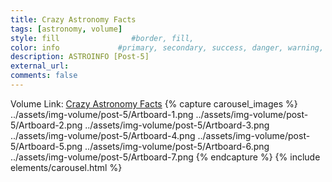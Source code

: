```yaml
---
title: Crazy Astronomy Facts
tags: [astronomy, volume]
style: fill                #border, fill, 
color: info             #primary, secondary, success, danger, warning, info, light, dark
description: ASTROINFO [Post-5]
external_url:  
comments: false
---
```

Volume Link: [Crazy Astronomy Facts](https://volumestories.page.link/JDkv)
{% capture carousel_images %}
../assets/img-volume/post-5/Artboard-1.png
../assets/img-volume/post-5/Artboard-2.png
../assets/img-volume/post-5/Artboard-3.png
../assets/img-volume/post-5/Artboard-4.png
../assets/img-volume/post-5/Artboard-5.png
../assets/img-volume/post-5/Artboard-6.png
../assets/img-volume/post-5/Artboard-7.png
{% endcapture %}
{% include elements/carousel.html %}